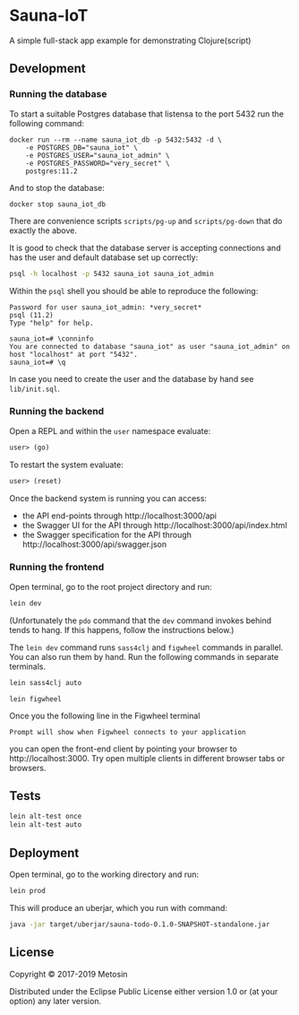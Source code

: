 # Sauna-IoT

A simple full-stack app example for demonstrating Clojure(script)

## Development

### Running the database

To start a suitable Postgres database that listensa to the port 5432 run the
following command:

```
docker run --rm --name sauna_iot_db -p 5432:5432 -d \
    -e POSTGRES_DB="sauna_iot" \
    -e POSTGRES_USER="sauna_iot_admin" \
    -e POSTGRES_PASSWORD="very_secret" \
    postgres:11.2
```

And to stop the database:

```
docker stop sauna_iot_db
```

There are convenience scripts `scripts/pg-up` and `scripts/pg-down` that do
exactly the above.

It is good to check that the database server is accepting connections and has
the user and default database set up correctly:

```bash
psql -h localhost -p 5432 sauna_iot sauna_iot_admin
```

Within the `psql` shell you should be able to reproduce the following:

```
Password for user sauna_iot_admin: *very_secret*
psql (11.2)
Type "help" for help.

sauna_iot=# \conninfo
You are connected to database "sauna_iot" as user "sauna_iot_admin" on host "localhost" at port "5432".
sauna_iot=# \q
```

In case you need to create the user and the database by hand see
`lib/init.sql`.

### Running the backend

Open a REPL and within the `user` namespace evaluate:

```clojure
user> (go)
```

To restart the system evaluate:

```clojure
user> (reset)
```

Once the backend system is running you can access:

- the API end-points through http://localhost:3000/api
- the Swagger UI for the API through http://localhost:3000/api/index.html
- the Swagger specification for the API through http://localhost:3000/api/swagger.json

### Running the frontend

Open terminal, go to the root project directory and run:

```bash
lein dev
```

(Unfortunately the `pdo` command that the `dev` command invokes behind tends
to hang.  If this happens, follow the instructions below.)

The `lein dev` command runs `sass4clj` and `figwheel` commands in parallel.
You can also run them by hand.  Run the following commands in separate
terminals.

```bash
lein sass4clj auto
```

```base
lein figwheel
```

Once you the following line in the Figwheel terminal

```
Prompt will show when Figwheel connects to your application
```

you can open the front-end client by pointing your browser to
http://localhost:3000.  Try open multiple clients in different browser tabs or
browsers.

## Tests

```bash
lein alt-test once
lein alt-test auto
```

## Deployment

Open terminal, go to the working directory and run:

```bash
lein prod
```

This will produce an uberjar, which you run with command:

```bash
java -jar target/uberjar/sauna-todo-0.1.0-SNAPSHOT-standalone.jar
```

## License

Copyright © 2017-2019 Metosin

Distributed under the Eclipse Public License either version 1.0 or (at your
option) any later version.

